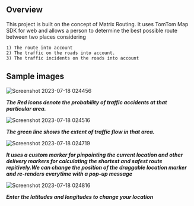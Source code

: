## Overview

This project is built on the concept of Matrix Routing. It uses TomTom Map SDK for web and allows a person to determine the best possible route between two places considering 

    1) The route into account 
    2) The traffic on the roads into account. 
    3) The traffic incidents on the roads into account






## Sample images

![Screenshot 2023-07-18 024456](https://github.com/Adi-070/route-planner/assets/111191321/17256256-da3b-42f7-97b0-d9cefd95f9fb)


___The Red icons denote the probability of traffic accidents at that particular area.___ 

![Screenshot 2023-07-18 024516](https://github.com/Adi-070/route-planner/assets/111191321/3a89e411-cf95-4cd4-9174-ab4ab9f04e4f)

___The green line shows the extent of traffic flow in that area.___

![Screenshot 2023-07-18 024719](https://github.com/Adi-070/route-planner/assets/111191321/03ecedf5-3e66-46cf-97e8-d515d2370aa8)

___It uses a custom marker for pinpointing the current location and other delivery markers for calculating the shortest and safest route repitively.We can change the position of the draggable location marker and re-renders everytime with a pop-up message___

![Screenshot 2023-07-18 024816](https://github.com/Adi-070/route-planner/assets/111191321/c82ca236-906a-438a-9561-8851c8bceece)

___Enter the latitudes and longitudes to change your location___



